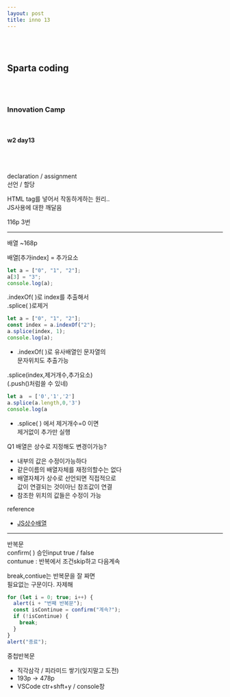```yaml
---
layout: post
title: inno 13
---
```


<br><br>

## Sparta coding

<br><br>

### Innovation Camp

<br>

#### w2 day13

<br><br>

declaration / assignment<br>
선언 / 할당

HTML tag를 넣어서 작동하게하는 원리..<br>
JS사용에 대한 깨달음<br>

116p 3번<br>

---

배열 ~168p

배열[추가index] = 추가요소

```javascript
let a = ["0", "1", "2"];
a[3] = "3";
console.log(a);
```

.indexOf( )로 index를 추출해서 <br>
.splice( )로제거

```javascript
let a = ["0", "1", "2"];
const index = a.indexOf("2");
a.splice(index, 1);
console.log(a);
```

- .indexOf( )로 유사배열인 문자열의<br>
  문자위치도 추출가능

.splice(index,제거개수,추가요소)<br>
(.push()처럼쓸 수 있네)

```javascript
let a  = ['0','1','2']
a.splice(a.length,0,'3')
console.log(a
```

- .splice( ) 에서 제거개수=0 이면<br>
  제거없이 추가만 실행

Q1 배열은 상수로 지정해도 변경이가능?

- 내부의 값은 수정이가능하다
- 같은이름의 배열자체를 재정의할수는 없다
- 배열자체가 상수로 선언되면 직접적으로 <br>
  값이 연결되는 것이아닌 참조값이 연결
- 참조한 위치의 값들은 수정이 가능

reference

- [JS상수배열](https://lngnat.tistory.com/entry/%EC%9E%90%EB%B0%94%EC%8A%A4%ED%81%AC%EB%A6%BD%ED%8A%B8-%EC%83%81%EC%88%98-%EB%B0%B0%EC%97%B4-%EC%88%98%EC%A0%95%ED%95%98%EA%B8%B0-updating-javascript-const-array-values?category=853315)

---

반복문<br>
confirm( ) 승인input true / false<br>
contunue : 반복에서 조건skip하고 다음계속<br>

break,contiue는 반복문을 잘 짜면<br>
필요없는 구문이다. 자제해

```javascript
for (let i = 0; true; i++) {
  alert(i + "번째 반복문");
  const isContinue = confirm("계속?");
  if (!isContinue) {
    break;
  }
}
alert("종료");
```

중첩반복문<br>

- 직각삼각 / 피라미드 쌓기(잊지말고 도전)<br>
- 193p -> 478p
- VSCode ctr+shft+y / console창

